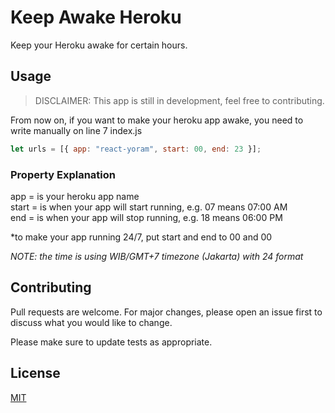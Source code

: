 # Keep Awake Heroku
Keep your Heroku awake for certain hours.

## Usage
> DISCLAIMER: This app is still in development, feel free to contributing.

From now on, if you want to make your heroku app awake, you need to write manually on line 7 index.js

```javascript
let urls = [{ app: "react-yoram", start: 00, end: 23 }];
```

### Property Explanation
app = is your heroku app name  
start = is when your app will start running, e.g. 07 means 07:00 AM  
end = is when your app will stop running, e.g. 18 means 06:00 PM

*to make your app running 24/7, put start and end to 00 and 00

*NOTE: the time is using WIB/GMT+7 timezone (Jakarta) with 24 format*

## Contributing
Pull requests are welcome. For major changes, please open an issue first to discuss what you would like to change.

Please make sure to update tests as appropriate.

## License
[MIT](https://choosealicense.com/licenses/mit/)